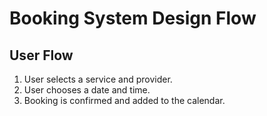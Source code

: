 # Booking System Design Flow

## User Flow
1. User selects a service and provider.
2. User chooses a date and time.
3. Booking is confirmed and added to the calendar.
